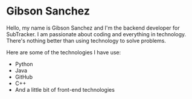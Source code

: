 # Gibson Sanchez

Hello, my name is Gibson Sanchez and I'm the backend developer for SubTracker. I am passionate about coding and everything in technology. There's nothing better than using technology to solve problems.

Here are some of the technologies I have use:
* Python
* Java
* GitHub
* C++
* And a little bit of front-end technologies